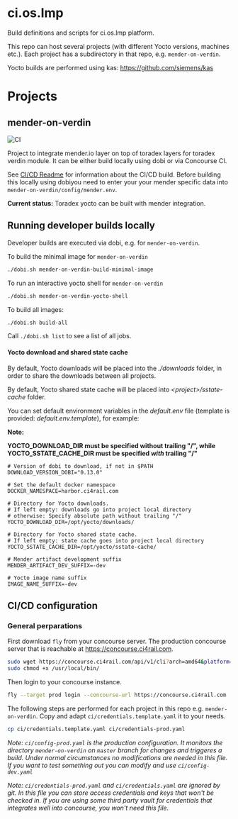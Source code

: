 # ci.os.lmp

Build definitions and scripts for ci.os.lmp platform.

This repo can host several projects (with different Yocto versions, machines etc.). Each project
has a subdirectory in that repo, e.g. `mender-on-verdin`.

Yocto builds are performed using kas: https://github.com/siemens/kas

# Projects
## mender-on-verdin
![CI](https://concourse.ci4rail.com/api/v1/teams/main/pipelines/mender-on-verdin/jobs/build-mender-on-verdin/badge)

Project to integrate mender.io layer on top of toradex layers for toradex verdin module. It can be either build locally using dobi or via Concourse CI.

See [CI/CD Readme](mender-on-verdin/README.md) for information about the CI/CD build.
Before building this locally using dobiyou need to enter your your mender specific data into `mender-on-verdin/config/mender.env`.

**Current status:** Toradex yocto can be built with mender integration. 


## Running developer builds locally

Developer builds are executed via dobi, e.g. for `mender-on-verdin`. 

To build the minimal image for `mender-on-verdin`

```bash
./dobi.sh mender-on-verdin-build-minimal-image
```

To run an interactive yocto shell for `mender-on-verdin`

```bash
./dobi.sh mender-on-verdin-yocto-shell
```

To build all images:

```bash
./dobi.sh build-all
```

Call `./dobi.sh list` to see a list of all jobs. 

#### Yocto download and shared state cache

By default, Yocto downloads will be placed into the *./downloads* folder, in order
to share the downloads between all projects.

By default, Yocto shared state cache will be placed into *\<project\>/sstate-cache* folder.

You can set default environment variables in the *default.env* file (template is provided: *default.env.template*), for example:

**Note:**

**YOCTO_DOWNLOAD_DIR must be specified without trailing "/", while
YOCTO_SSTATE_CACHE_DIR must be specified *with* trailing "/"**

```
# Version of dobi to download, if not in $PATH
DOWNLOAD_VERSION_DOBI="0.13.0"

# Set the default docker namespace
DOCKER_NAMESPACE=harbor.ci4rail.com

# Directory for Yocto downloads.
# If left empty: downloads go into project local directory
# otherwise: Specify absolute path without trailing "/"
YOCTO_DOWNLOAD_DIR=/opt/yocto/downloads/

# Directory for Yocto shared state cache.
# If left empty: state cache goes into project local directory
YOCTO_SSTATE_CACHE_DIR=/opt/yocto/sstate-cache/

# Mender artifact development suffix
MENDER_ARTIFACT_DEV_SUFFIX=-dev

# Yocto image name suffix
IMAGE_NAME_SUFFIX=-dev
```

## CI/CD configuration

### General perparations

First download `fly` from your concourse server. The production concourse server that is reachable at https://concourse.ci4rail.com.

```bash
sudo wget https://concourse.ci4rail.com/api/v1/cli?arch=amd64&platform=linux -O /usr/local/bin/fly
sudo chmod +x /usr/local/bin/
```

Then login to your concourse instance.

```bash
fly --target prod login --concourse-url https://concourse.ci4rail.com
```

The following steps are performed for each project in this repo e.g. `mender-on-verdin`.
Copy and adapt `ci/credentials.template.yaml` it to your needs. 

```bash
cp ci/credentials.template.yaml ci/credentials-prod.yaml
```

*Note: `ci/config-prod.yaml` is the production configuration. It monitors the directory `mender-on-verdin` on `master` branch for changes and triggeres a build. Under normal circumstances no modifications are needed in this file. If you want to test something out you can modify and use `ci/config-dev.yaml`*

*Note: `ci/credentials-prod.yaml` and `ci/credentials.yaml` are ignored by git. In this file you can store access credentials and keys that won't be checked in. If you are using some third party vault for credentials that integrates well into concourse, you won't need this file.*

